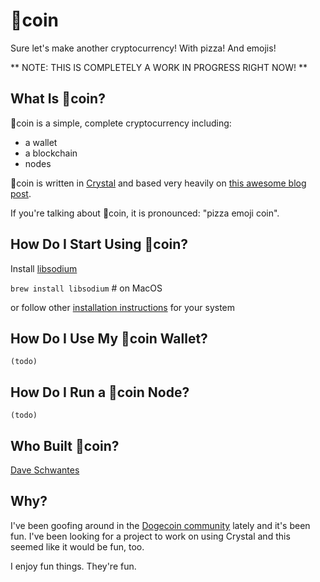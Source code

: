 # 🍕coin

Sure let's make another cryptocurrency! With pizza! And emojis!

** NOTE: THIS IS COMPLETELY A WORK IN PROGRESS RIGHT NOW! **

## What Is 🍕coin?

🍕coin is a simple, complete cryptocurrency including:
- a wallet
- a blockchain
- nodes

🍕coin is written in [Crystal](https://crystal-lang.org) and based very heavily on [this awesome blog post](https://cranklin.wordpress.com/2017/07/11/lets-create-our-own-cryptocurrency/).

If you're talking about 🍕coin, it is pronounced: "pizza emoji coin".

## How Do I Start Using 🍕coin?

Install [libsodium](https://www.gitbook.com/book/jedisct1/libsodium/details)

`brew install libsodium` # on MacOS

or follow other [installation instructions](https://download.libsodium.org/doc/installation/) for your system

## How Do I Use My 🍕coin Wallet?

```
(todo)
```

## How Do I Run a 🍕coin Node?

```
(todo)
```

## Who Built 🍕coin?

[Dave Schwantes](dinosaurseateverybody.com)

## Why?

I've been goofing around in the [Dogecoin community](https://www.reddit.com/r/dogecoin/) lately and it's been fun. I've been looking for a project to work on using Crystal and this seemed like it would be fun, too.

I enjoy fun things. They're fun.
